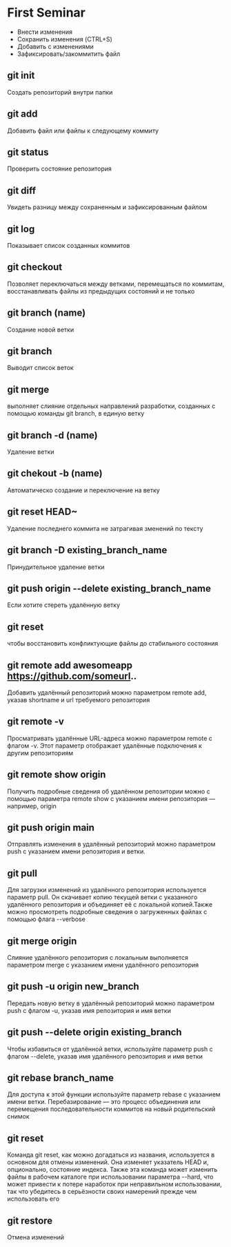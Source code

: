 # First Seminar
* Внести изменения 
* Сохранить изменения (CTRL+S)
* Добавить с изменениями 
* Зафиксировать/закоммитить файл
## git init
Создать репозиторий внутри папки 
## git add
Добавить файл или файлы к следующему коммиту
## git status 
Проверить состояние репозитория
## git diff
Увидеть разницу между сохраненным и зафиксированным файлом
## git log 
Показывает список созданных коммитов
## git checkout
Позволяет переключаться между ветками, перемещаться по коммитам, восстанавливать файлы из предыдущих состояний и не только
## git branch (name)
Создание новой ветки 
## git branch 
Выводит список веток 
## git merge 
выполняет слияние отдельных направлений разработки, созданных с помощью команды git branch, в единую ветку
## git branch -d (name) 
Удаление ветки 
## git chekout -b (name) 
Автоматическо создание и переключение на ветку 
## git reset HEAD~ 
Удаление последнего коммита не затрагивая зменений по тексту
## git branch -D existing_branch_name
Принудительное удаление ветки
## git push origin --delete existing_branch_name
 Если хотите стереть удалённую ветку
##  git reset 
чтобы восстановить конфликтующие файлы до стабильного состояния
## git remote add awesomeapp https://github.com/someurl..
Добавить удалённый репозиторий можно параметром remote add, указав shortname и url требуемого репозитория
## git remote -v
Просматривать удалённые URL-адреса можно параметром remote с флагом -v. Этот параметр отображает удалённые подключения к другим репозиториям
## git remote show origin
Получить подробные сведения об удалённом репозитории можно с помощью параметра remote show с указанием имени репозитория — например, origin
## git push origin main
Отправлять изменения в удалённый репозиторий можно параметром push с указанием имени репозитория и ветки.
## git pull 
Для загрузки изменений из удалённого репозитория используется параметр pull. Он скачивает копию текущей ветки с указанного удалённого репозитория и объединяет её с локальной копией.Также можно просмотреть подробные сведения о загруженных файлах с помощью флага --verbose
## git merge origin 
Слияние удалённого репозитория с локальным выполняется параметром merge с указанием имени удалённого репозитория
## git push -u origin new_branch 
Передать новую ветку в удалённый репозиторий можно параметром push с флагом -u, указав имя репозитория и имя ветки
## git push --delete origin existing_branch
Чтобы избавиться от удалённой ветки, используйте параметр push с флагом --delete, указав имя удалённого репозитория и имя ветки
## git rebase branch_name
Для доступа к этой функции используйте параметр rebase с указанием имени ветки. Перебазирование — это процесс объединения или перемещения последовательности коммитов на новый родительский снимок
## git reset
Команда git reset, как можно догадаться из названия, используется в основном для отмены изменений. Она изменяет указатель HEAD и, опционально, состояние индекса. Также эта команда может изменить файлы в рабочем каталоге при использовании параметра --hard, что может привести к потере наработок при неправильном использовании, так что убедитесь в серьёзности своих намерений прежде чем использовать его
## git restore 
Отмена изменений




